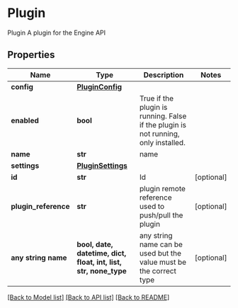 # Plugin

Plugin A plugin for the Engine API

## Properties
Name | Type | Description | Notes
------------ | ------------- | ------------- | -------------
**config** | [**PluginConfig**](PluginConfig.md) |  | 
**enabled** | **bool** | True if the plugin is running. False if the plugin is not running, only installed. | 
**name** | **str** | name | 
**settings** | [**PluginSettings**](PluginSettings.md) |  | 
**id** | **str** | Id | [optional] 
**plugin_reference** | **str** | plugin remote reference used to push/pull the plugin | [optional] 
**any string name** | **bool, date, datetime, dict, float, int, list, str, none_type** | any string name can be used but the value must be the correct type | [optional]

[[Back to Model list]](../README.md#documentation-for-models) [[Back to API list]](../README.md#documentation-for-api-endpoints) [[Back to README]](../README.md)


